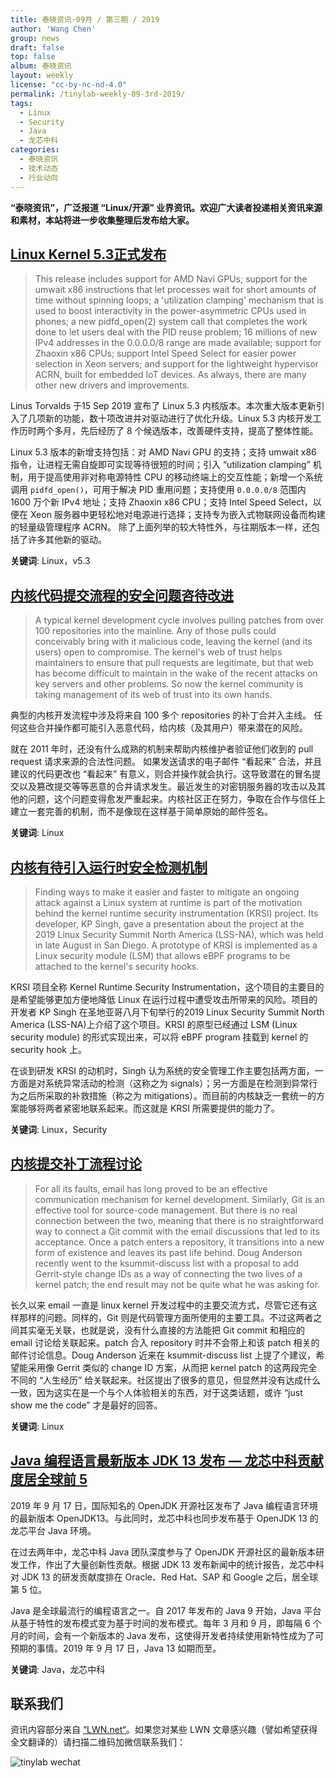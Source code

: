 ```yaml
---
title: 泰晓资讯·09月 / 第三期 / 2019
author: 'Wang Chen'
group: news
draft: false
top: false
album: 泰晓资讯
layout: weekly
license: "cc-by-nc-nd-4.0"
permalink: /tinylab-weekly-09-3rd-2019/
tags:
  - Linux
  - Security
  - Java
  - 龙芯中科
categories:
  - 泰晓资讯
  - 技术动态
  - 行业动向
---
```


**“泰晓资讯”，广泛报道 “Linux/开源” 业界资讯。欢迎广大读者投递相关资讯来源和素材，本站将进一步收集整理后发布给大家。**

## [**Linux Kernel 5.3正式发布**](https://kernelnewbies.org/Linux_5.3)

> This release includes support for AMD Navi GPUs; support for the umwait x86 instructions that let processes wait for short amounts of time without spinning loops; a 'utilization clamping' mechanism that is used to boost interactivity in the power-asymmetric CPUs used in phones; a new pidfd_open(2) system call that completes the work done to let users deal with the PID reuse problem; 16 millions of new IPv4 addresses in the 0.0.0.0/8 range are made available; support for Zhaoxin x86 CPUs; support Intel Speed Select for easier power selection in Xeon servers; and support for the lightweight hypervisor ACRN, built for embedded IoT devices. As always, there are many other new drivers and improvements.

Linus Torvalds 于15 Sep 2019 宣布了 Linux 5.3 内核版本。本次重大版本更新引入了几项新的功能，数十项改进并对驱动进行了优化升级。Linux 5.3 内核开发工作历时两个多月，先后经历了 8 个候选版本，改善硬件支持，提高了整体性能。

Linux 5.3 版本的新增支持包括：对 AMD Navi GPU 的支持；支持 umwait x86 指令，让进程无需自旋即可实现等待很短的时间；引入 “utilization clamping” 机制，用于提高使用非对称电源特性 CPU 的移动终端上的交互性能；新增一个系统调用 `pidfd_open()`，可用于解决 PID 重用问题；支持使用 `0.0.0.0/8` 范围内 1600 万个新 IPv4 地址；支持 Zhaoxin x86 CPU；支持 Intel Speed Select，以便在 Xeon 服务器中更轻松地对电源进行选择；支持专为嵌入式物联网设备而构建的轻量级管理程序 ACRN。 除了上面列举的较大特性外，与往期版本一样，还包括了许多其他新的驱动。

**关键词**: Linux，v5.3

## [**内核代码提交流程的安全问题咨待改进**](https://lwn.net/Articles/798230/)

> A typical kernel development cycle involves pulling patches from over 100 repositories into the mainline. Any of those pulls could conceivably bring with it malicious code, leaving the kernel (and its users) open to compromise. The kernel's web of trust helps maintainers to ensure that pull requests are legitimate, but that web has become difficult to maintain in the wake of the recent attacks on key servers and other problems. So now the kernel community is taking management of its web of trust into its own hands.

典型的内核开发流程中涉及将来自 100 多个 repositories 的补丁合并入主线。 任何这些合并操作都可能引入恶意代码，给内核（及其用户）带来潜在的风险。 

就在 2011 年时，还没有什么成熟的机制来帮助内核维护者验证他们收到的 pull request 请求来源的合法性问题。 如果发送请求的电子邮件 “看起来” 合法，并且建议的代码更改也 “看起来” 有意义，则合并操作就会执行。这导致潜在的冒名提交以及篡改提交等等恶意的合并请求发生。最近发生的对密钥服务器的攻击以及其他的问题，这个问题变得愈发严重起来。内核社区正在努力，争取在合作与信任上建立一套完善的机制，而不是像现在这样基于简单原始的邮件签名。

**关键词**: Linux

## [**内核有待引入运行时安全检测机制**](https://lwn.net/Articles/798157/)

> Finding ways to make it easier and faster to mitigate an ongoing attack against a Linux system at runtime is part of the motivation behind the kernel runtime security instrumentation (KRSI) project. Its developer, KP Singh, gave a presentation about the project at the 2019 Linux Security Summit North America (LSS-NA), which was held in late August in San Diego. A prototype of KRSI is implemented as a Linux security module (LSM) that allows eBPF programs to be attached to the kernel's security hooks.

KRSI 项目全称 Kernel Runtime Security Instrumentation，这个项目的主要目的是希望能够更加方便地降低 Linux 在运行过程中遭受攻击所带来的风险。项目的开发者 KP Singh 在圣地亚哥八月下旬举行的2019 Linux Security Summit North America (LSS-NA)上介绍了这个项目。KRSI 的原型已经通过 LSM (Linux security module) 的形式实现出来，可以将 eBPF program 挂载到 kernel 的 security hook 上。

在谈到研发 KRSI 的动机时，Singh 认为系统的安全管理工作主要包括两方面，一方面是对系统异常活动的检测（这称之为 signals）；另一方面是在检测到异常行为之后所采取的补救措施（称之为 mitigations）。而目前的内核缺乏一套统一的方案能够将两者紧密地联系起来。而这就是 KRSI 所需要提供的能力了。

**关键词**: Linux，Security

## [**内核提交补丁流程讨论**](https://lwn.net/Articles/797613/)

> For all its faults, email has long proved to be an effective communication mechanism for kernel development. Similarly, Git is an effective tool for source-code management. But there is no real connection between the two, meaning that there is no straightforward way to connect a Git commit with the email discussions that led to its acceptance. Once a patch enters a repository, it transitions into a new form of existence and leaves its past life behind. Doug Anderson recently went to the ksummit-discuss list with a proposal to add Gerrit-style change IDs as a way of connecting the two lives of a kernel patch; the end result may not be quite what he was asking for.

长久以来 email 一直是 linux kernel 开发过程中的主要交流方式，尽管它还有这样那样的问题。同样的，Git 则是代码管理方面所使用的主要工具。不过这两者之间其实毫无关联，也就是说，没有什么直接的方法能把 Git commit 和相应的 email 讨论给关联起来。patch 合入 repository 时并不会带上和该 patch 相关的邮件讨论信息。Doug Anderson 近来在 ksummit-discuss list 上提了个建议，希望能采用像 Gerrit 类似的 change ID 方案，从而把 kernel patch 的这两段完全不同的 “人生经历” 给关联起来。社区提出了很多的意见，但显然并没有达成什么一致，因为这实在是一个与个人体验相关的东西，对于这类话题，或许 “just show me the code” 才是最好的回答。

**关键词**: Linux

## [**Java 编程语言最新版本 JDK 13 发布 — 龙芯中科贡献度居全球前 5**](https://mp.weixin.qq.com/s/bLtkIvXJyzRj9yusaWzVIw)

2019 年 9 月 17 日，国际知名的 OpenJDK 开源社区发布了 Java 编程语言环境的最新版本 OpenJDK13。与此同时，龙芯中科也同步发布基于 OpenJDK 13 的龙芯平台 Java 环境。

在过去两年中，龙芯中科 Java 团队深度参与了 OpenJDK 开源社区的最新版本研发工作，作出了大量创新性贡献。根据 JDK 13 发布新闻中的统计报告，龙芯中科对 JDK 13 的研发贡献度排在 Oracle、Red Hat、SAP 和 Google 之后，居全球第 5 位。

Java 是全球最流行的编程语言之一。自 2017 年发布的 Java 9 开始，Java 平台从基于特性的发布模式变为基于时间的发布模式。每年 3 月和 9 月，即每隔 6 个月的时间，会有一个新版本的 Java 发布，这使得开发者持续使用新特性成为了可预期的事情。2019 年 9 月 17 日，Java 13 如期而至。

**关键词**: Java，龙芯中科

## 联系我们

资讯内容部分来自 [“LWN.net“](https://lwn.net/)。如果您对某些 LWN 文章感兴趣（譬如希望获得全文翻译的）请扫描二维码加微信联系我们：

![tinylab wechat](/images/wechat/tinylab.jpg)

